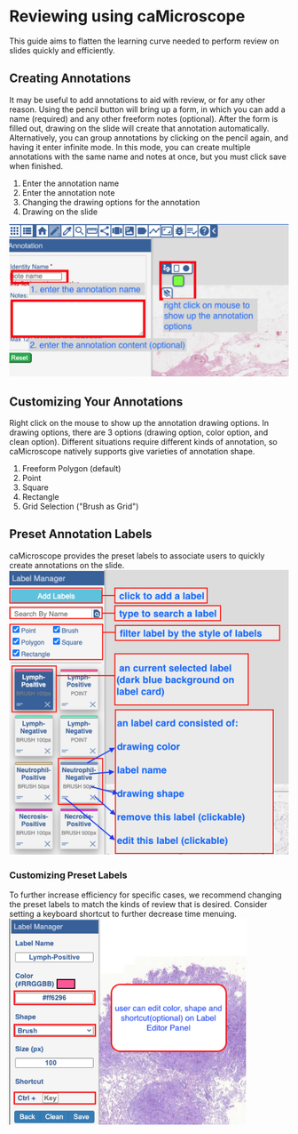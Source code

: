 # Reviewing using caMicroscope
This guide aims to flatten the learning curve needed to perform review on slides quickly and efficiently.

## Creating Annotations
It may be useful to add annotations to aid with review, or for any other reason. Using the pencil button will bring up a form, in which you can add a name (required) and any other freeform notes (optional). After the form is filled out, drawing on the slide will create that annotation automatically. Alternatively, you can group annotations by clicking on the pencil again, and having it enter infinite mode. In this mode, you can create multiple annotations with the same name and notes at once, but you must click save when finished.

1. Enter the annotation name
2. Enter the annotation note
3. Changing the drawing options for the annotation
4. Drawing on the slide

![Annotation Menu](img/AnnotMenu.png)

## Customizing Your Annotations
Right click on the mouse to show up the annotation drawing options. In drawing options, there are 3 options (drawing option, color option, and clean option).
Different situations require different kinds of annotation, so caMicroscope natively supports give varieties of annotation shape.

1. Freeform Polygon (default)
2. Point
3. Square
4. Rectangle
5. Grid Selection ("Brush as Grid")

## Preset Annotation Labels
caMicroscope provides the preset labels to associate users to quickly create annotations on the slide.
![Preset Annotation Label Menu](img/PresetLabelUse.png)

### Customizing Preset Labels
To further increase efficiency for specific cases, we recommend changing the preset labels to match the kinds of review that is desired. Consider setting a keyboard shortcut to further decrease time menuing.
![Preset Annotation Label Menu](img/PresetLabelEdit.png)
